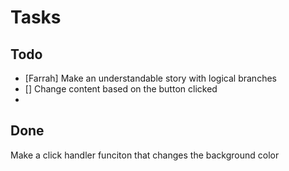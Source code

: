 Tasks
===
   
Todo
---
  - [Farrah] Make an understandable story with logical branches
  - [] Change content based on the button clicked
  -
Done
---
Make a click handler funciton that changes the background color
   
   
   
   
   
   
   
   
   
   
   
   
   
   
   
   
   
   
   
   